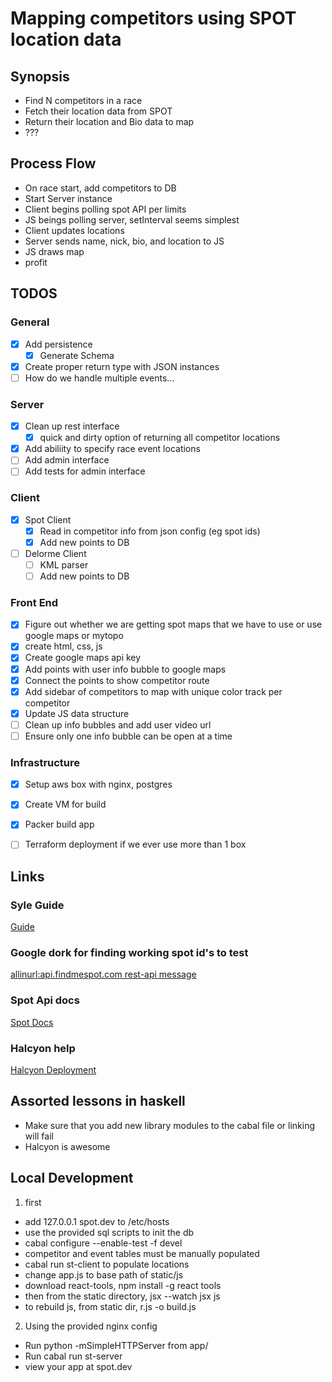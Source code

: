 # Mapping competitors using SPOT location data

## Synopsis

* Find N competitors in a race
* Fetch their location data from SPOT
* Return their location and Bio data to map
* ???


## Process Flow

* On race start, add competitors to DB
* Start Server instance
* Client begins polling spot API per limits
* JS beings polling server, setInterval seems simplest
* Client updates locations
* Server sends name, nick, bio, and location to JS
* JS draws map
* profit


## TODOS

### General

- [x] Add persistence
  - [x] Generate Schema

- [x] Create proper return type with JSON instances
- [ ] How do we handle multiple events...

### Server

- [x] Clean up rest interface
  - [x] quick and dirty option of returning all competitor locations
- [x] Add abiliity to specify race event locations
- [ ] Add admin interface
- [ ] Add tests for admin interface

### Client

- [x] Spot Client
  - [x] Read in competitor info from json config (eg spot ids)
  - [x] Add new points to DB
- [ ] Delorme Client
  - [ ] KML parser
  - [ ] Add new points to DB

### Front End

- [x] Figure out whether we are getting spot maps that we have to use or use google maps or mytopo
- [x] create html, css, js
- [x] Create google maps api key
- [x] Add points with user info bubble to google maps
- [x] Connect the points to show competitor route
- [x] Add sidebar of competitors to map with unique color track per competitor
- [x] Update JS data structure
- [ ] Clean up info bubbles and add user video url
- [ ] Ensure only one info bubble can be open at a time

### Infrastructure

- [x] Setup aws box with nginx, postgres
- [x] Create VM for build
- [x] Packer build app
- [ ] Terraform deployment if we ever use more than 1 box


## Links

### Syle Guide

[Guide](https://github.com/tibbe/haskell-style-guide/blob/master/haskell-style.md)

### Google dork for finding working spot id's to test

[allinurl:api.findmespot.com rest-api message](https://www.google.com/search?q=allinurl%3Aapi.findmespot.com+rest-api+message&oq=allinurl%3Aapi.findmespot.com+rest-api+message&aqs=chrome..69i57j69i58.12124j0j1&sourceid=chrome&es_sm=91&ie=UTF-8)

### Spot Api docs

[Spot Docs](http://faq.findmespot.com/index.php?action=showEntry&data=69)

### Halcyon help

[Halcyon Deployment](https://robots.thoughtbot.com/building-haskell-projects-with-halcyon)


## Assorted lessons in haskell

* Make sure that you add new library modules to the cabal file or linking will fail
* Halcyon is awesome


## Local Development

1. first
  * add 127.0.0.1 spot.dev to /etc/hosts
  * use the provided sql scripts to init the db
  * cabal configure --enable-test -f devel
  * competitor and event tables must be manually populated
  * cabal run st-client to populate locations
  * change app.js to base path of static/js
  * download react-tools, npm install -g react tools
  * then from the static directory, jsx --watch jsx js
  * to rebuild js, from static dir, r.js -o build.js

2. Using the provided nginx config
  * Run python -mSimpleHTTPServer from app/
  * Run cabal run st-server
  * view your app at spot.dev



